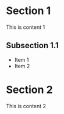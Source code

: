 # Section 1

This is content 1

## Subsection 1.1

-   Item 1
-   Item 2

# Section 2

This is content 2
